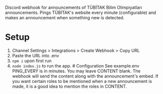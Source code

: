 Discord webhook for announcements of TÜBİTAK Bilim Olimpiyatları announcements.
Pings TÜBİTAK's website every minute (configurable) and makes an announcement when something new is detected.
# Setup
1. Channel Settings > Integrations > Create Webhook > Copy URL
2. Paste the URL into .env
3. `npm i` upon first run
4. `node index.js` to run the app.
# Configuration
See example.env
PING_EVERY is in minutes.
You may leave CONTENT blank. The webhook will send the content along with the announcement's embed. If you want certain roles to be mentioned when a new announcement is made, it is a good idea to mention the roles in CONTENT.
